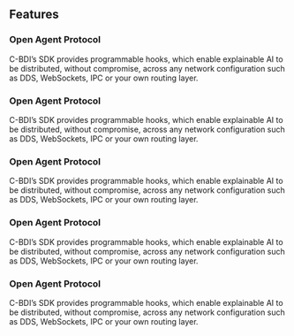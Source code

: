 
## Features

### Open Agent Protocol

C-BDI’s SDK provides programmable hooks, which enable explainable AI to be distributed, without compromise, across any network configuration such as DDS, WebSockets, IPC or your own routing layer.

### Open Agent Protocol

C-BDI’s SDK provides programmable hooks, which enable explainable AI to be distributed, without compromise, across any network configuration such as DDS, WebSockets, IPC or your own routing layer.

### Open Agent Protocol

C-BDI’s SDK provides programmable hooks, which enable explainable AI to be distributed, without compromise, across any network configuration such as DDS, WebSockets, IPC or your own routing layer.

### Open Agent Protocol

C-BDI’s SDK provides programmable hooks, which enable explainable AI to be distributed, without compromise, across any network configuration such as DDS, WebSockets, IPC or your own routing layer.

### Open Agent Protocol

C-BDI’s SDK provides programmable hooks, which enable explainable AI to be distributed, without compromise, across any network configuration such as DDS, WebSockets, IPC or your own routing layer.